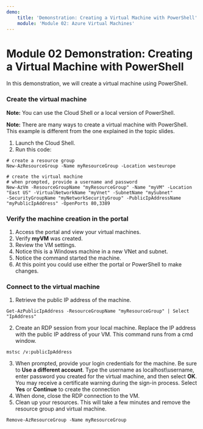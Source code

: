 ```yaml
---
demo:
    title: 'Demonstration: Creating a Virtual Machine with PowerShell'
    module: 'Module 02: Azure Virtual Machines'
---
```


# Module 02 Demonstration: Creating a Virtual Machine with PowerShell 

In this demonstration, we will create a virtual machine using PowerShell.

### Create the virtual machine 

**Note:** You can use the Cloud Shell or a local version of PowerShell.

**Note:** There are many ways to create a virtual machine with PowerShell. This example is different from the one explained in the topic slides.

1.  Launch the Cloud Shell.
2.  Run this code:

```posh
# create a resource group
New-AzResourceGroup -Name myResourceGroup -Location westeurope

# create the virtual machine
# when prompted, provide a username and password
New-AzVm -ResourceGroupName "myResourceGroup" -Name "myVM" -Location "East US" -VirtualNetworkName "myVnet" -SubnetName "mySubnet" 
-SecurityGroupName "myNetworkSecurityGroup" -PublicIpAddressName "myPublicIpAddress" -OpenPorts 80,3389
```

### Verify the machine creation in the portal 

1.  Access the portal and view your virtual machines.
2.  Verify **myVM** was created.
3.  Review the VM settings.
4.  Notice this is a Windows machine in a new VNet and subnet.
5.  Notice the command started the machine.
6.  At this point you could use either the portal or PowerShell to make changes.

### Connect to the virtual machine 

1.  Retrieve the public IP address of the machine.

``` posh
Get-AzPublicIpAddress -ResourceGroupName "myResourceGroup" | Select "IpAd­dress"
```

2.  Create an RDP session from your local machine. Replace the IP address with the public IP address of your VM. This command runs from a cmd window.

``` posh
mstsc /v:publicIpAddress
```

3.  When prompted, provide your login credentials for the machine. Be sure to **Use a different account**. Type the username as localhost\\username, enter password you created for the virtual machine, and then select **OK**. You may receive a certificate warning during the sign-in process. Select **Yes** or **Contin­ue** to create the connection
4.  When done, close the RDP connection to the VM.
5.  Clean up your resources. This will take a few minutes and remove the resource group and virtual machine.

``` posh
Remove-AzResourceGroup -Name myResourceGroup
```

